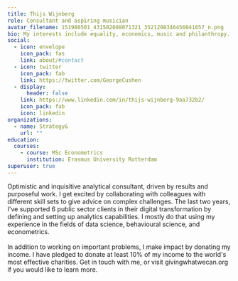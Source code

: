 ```yaml
---
title: Thijs Wijnberg
role: Consultant and aspiring musician
avatar_filename: 151980501_431502088071321_3521208346456041657_n.png
bio: My interests include equality, economics, music and philanthropy.
social:
  - icon: envelope
    icon_pack: fas
    link: about/#contact
  - icon: twitter
    icon_pack: fab
    link: https://twitter.com/GeorgeCushen
  - display:
      header: false
    link: https://www.linkedin.com/in/thijs-wijnberg-9aa732b2/
    icon_pack: fab
    icon: linkedin
organizations:
  - name: Strategy&
    url: ""
education:
  courses:
    - course: MSc Econometrics
      institution: Erasmus University Rotterdam
superuser: true
---
```

Optimistic and inquisitive analytical consultant, driven by results and purposeful work. I get excited by collaborating with colleagues with different skill sets to give advice on complex challenges. The last two years, I've supported 6 public sector clients in their digital transformation by defining and setting up analytics capabilities. I mostly do that using my experience in the fields of data science, behavioural science, and econometrics.\
\
In addition to working on important problems, I make impact by donating my income. I have pledged to donate at least 10% of my income to the world's most effective charities. Get in touch with me, or visit givingwhatwecan.org if you would like to learn more.